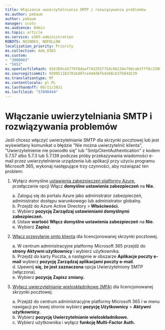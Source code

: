```yaml
---
title: Włączanie uwierzytelniania SMTP i rozwiązywania problemów
ms.author: pebaum
author: pebaum
manager: scotv
ms.audience: Admin
ms.topic: article
ms.service: o365-administration
ROBOTS: NOINDEX, NOFOLLOW
localization_priority: Priority
ms.collection: Adm_O365
ms.custom:
- "3000003"
- "5652"
ms.openlocfilehash: d16389ca577970deaf743255f75dc86134e79dcab2fff8c33987532fc7ee1105
ms.sourcegitcommit: 920051182781bd97ce4d4d6fbd268cb37b84d239
ms.translationtype: MT
ms.contentlocale: pl-PL
ms.lasthandoff: 08/11/2021
ms.locfileid: "57890444"
---
```

# <a name="enable-smtp-authentication-and-troubleshooting"></a>Włączanie uwierzytelniania SMTP i rozwiązywania problemów

Jeśli chcesz włączyć uwierzytelnianie SMTP dla skrzynki pocztowej lub jest wyświetlany komunikat o błędzie "Nie można uwierzytelnić klienta", "Uwierzytelnienie nie powiodło się" lub "SmtpClientAuthentication" z kodem 5.7.57 albo 5.7.3 lub 5.7.139 podczas próby przekazywania wiadomości e-mail przez uwierzytelnienie urządzenia lub aplikacji przy użyciu programu Microsoft 365, wykonaj następujące trzy czynności, aby rozwiązać ten problem:

1. Wyłącz domyślne [ustawienia zabezpieczeń platformy Azure,](https://docs.microsoft.com/azure/active-directory/fundamentals/concept-fundamentals-security-defaults) przełączanie opcji Włącz **domyślne ustawienia zabezpieczeń** na **Nie.**

    a. Zaloguj się do portalu Azure jako administrator zabezpieczeń, administrator dostępu warunkowego lub administrator globalny.<BR/>
    b. Przejdź do Azure Active Directory > **Właściwości.**<BR/>
    c. Wybierz **pozycję Zarządzaj ustawieniami domyślnymi zabezpieczeń.**<BR/>
    d. Ustaw **wartość Włącz domyślne ustawienia zabezpieczeń** na **Nie**.<BR/>
    e. Wybierz **Zapisz**.

2. [Włącz przesyłanie smtp klienta](https://docs.microsoft.com/exchange/clients-and-mobile-in-exchange-online/authenticated-client-smtp-submission#enable-smtp-auth-for-specific-mailboxes) dla licencjonowanej skrzynki pocztowej.

    a. W centrum administracyjne platformy Microsoft 365 przejdź do **strony Aktywni użytkownicy** i wybierz użytkownika.<BR/>
    b. Przejdź do karty Poczta, a następnie w obszarze **Aplikacje poczty e-mail** wybierz **pozycję Zarządzaj aplikacjami poczty e-mail**.<BR/>
    d. Upewnij **się, że jest zaznaczona** opcja Uwierzytelniony SMTP (włączona).<BR/>
    e. Wybierz **pozycję Zapisz zmiany.**<BR/>

3. [Wyłącz uwierzytelnianie wieloskładnikowe (MFA)](https://docs.microsoft.com/microsoft-365/admin/security-and-compliance/set-up-multi-factor-authentication#turn-off-legacy-per-user-mfa) dla licencjonowanej skrzynki pocztowej.

    a. Przejdź do centrum administracyjne platformy Microsoft 365 i w menu nawigacji po lewej stronie wybierz **pozycję Użytkownicy**  >  **Aktywni użytkownicy.**<BR/>
    b. Wybierz **pozycję Uwierzytelnianie wieloskładnikowe.**<BR/>
    c. Wybierz użytkownika i wyłącz **funkcję Multi-Factor Auth.**<BR/>
